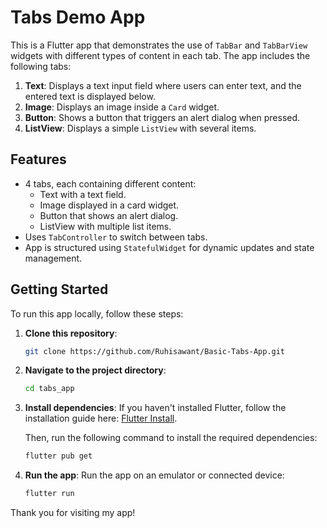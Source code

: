 # Tabs Demo App

This is a Flutter app that demonstrates the use of `TabBar` and `TabBarView` widgets with different types of content in each tab. The app includes the following tabs:

1. **Text**: Displays a text input field where users can enter text, and the entered text is displayed below.
2. **Image**: Displays an image inside a `Card` widget.
3. **Button**: Shows a button that triggers an alert dialog when pressed.
4. **ListView**: Displays a simple `ListView` with several items.

## Features

- 4 tabs, each containing different content:
  - Text with a text field.
  - Image displayed in a card widget.
  - Button that shows an alert dialog.
  - ListView with multiple list items.
- Uses `TabController` to switch between tabs.
- App is structured using `StatefulWidget` for dynamic updates and state management.

## Getting Started

To run this app locally, follow these steps:

1. **Clone this repository**:
   ```bash
   git clone https://github.com/Ruhisawant/Basic-Tabs-App.git
   ```
   
2. **Navigate to the project directory**:
   ```bash
   cd tabs_app
   ```

3. **Install dependencies**:
   If you haven't installed Flutter, follow the installation guide here: [Flutter Install](https://flutter.dev/docs/get-started/install).

   Then, run the following command to install the required dependencies:
   ```bash
   flutter pub get
   ```

4. **Run the app**:
   Run the app on an emulator or connected device:
   ```bash
   flutter run
   ```
Thank you for visiting my app!